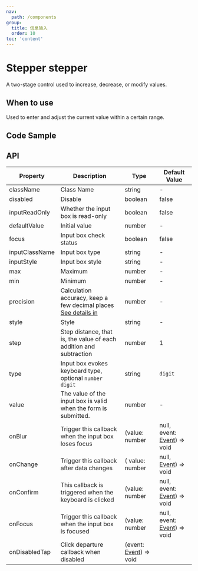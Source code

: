 ```yaml
---
nav:
  path: /components
group:
  title: 信息输入
  order: 10
toc: 'content'
---
```


# Stepper stepper

<!-- <code src="../../docs/components/compatibility.tsx" inline="true"></code> -->

A two-stage control used to increase, decrease, or modify values.

## When to use

Used to enter and adjust the current value within a certain range.

## Code Sample

<code src='../../demo/pages/Stepper/index'></code>

## API

| Property           | Description                                                                                | Type                                                                              | Default Value                                                                                 |
| -------------- | ----------------------------------------------------------------------------------- | --------------------------------------------------------------------------------- | -------------------------------------------------------------------------------------- |
| className      | Class Name                                                                                | string                                                                            | -                                                                                      |
| disabled       | Disable                                                                            | boolean                                                                           | false                                                                                  |
| inputReadOnly  | Whether the input box is read-only                                                                  | boolean                                                                           | false                                                                                  |
| defaultValue   | Initial value                                                                              | number                                                                            | -                                                                                      |
| focus          | Input box check status                                                                      | boolean                                                                           | false                                                                                  |
| inputClassName | Input box type                                                                          | string                                                                            | -                                                                                      |
| inputStyle     | Input box style                                                                          | string                                                                            | -                                                                                      |
| max            | Maximum                                                                              | number                                                                            | -                                                                                      |
| min            | Minimum                                                                              | number                                                                            | -                                                                                      |
| precision      | Calculation accuracy, keep a few decimal places [See details in](https://github.com/ant-design/ant-design/issues/5998) | number                                                                            | -                                                                                      |
| style          | Style                                                                                | string                                                                            | -                                                                                      |
| step           | Step distance, that is, the value of each addition and subtraction                                                                | number                                                                            | 1                                                                                      |
| type           | Input box evokes keyboard type, optional `number` `digit`                                           | string                                                                            | `digit`                                                                                |
| value          | The value of the input box is valid when the form is submitted.                                                      | number                                                                            | -                                                                                      |
| onBlur         | Trigger this callback when the input box loses focus                                                        | (value: number                                                                    | null, event: [Event](https://opendocs.alipay.com/mini/framework/event-object)) => void |
| onChange       | Trigger this callback after data changes                                                              | ( value: number                                                                   | null, [Event](https://opendocs.alipay.com/mini/framework/event-object)) => void        |
| onConfirm      | This callback is triggered when the keyboard is clicked                                                            | (value: number                                                                    | null, event: [Event](https://opendocs.alipay.com/mini/framework/event-object)) => void |
| onFocus        | Trigger this callback when the input box is focused                                                            | (value: number                                                                    | null, event: [Event](https://opendocs.alipay.com/mini/framework/event-object)) => void |
| onDisabledTap  | Click departure callback when disabled                                                                  | (event: [Event](https://opendocs.alipay.com/mini/framework/event-object)) => void |
